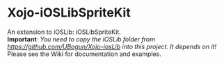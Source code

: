 # Xojo-iOSLibSpriteKit
An extension to iOSLib: iOSLibSpriteKit.  
**Important**: _You need to copy the iOSLib folder from https://github.com/UBogun/Xojo-iosLib into this project. It depends on it!_  
Please see the Wiki for documentation and examples.
